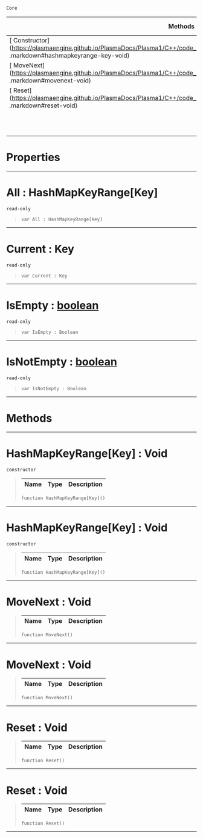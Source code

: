  `Core`

|Methods|Properties|Base Classes|Derived Classes|
|---|---|---|---|
|[ Constructor](https://plasmaengine.github.io/PlasmaDocs/Plasma1/C++/code_reference/lightning_base_types/hashmapkeyrange_key .markdown#hashmapkeyrange-key-void)|[ All](https://plasmaengine.github.io/PlasmaDocs/Plasma1/C++/code_reference/lightning_base_types/hashmapkeyrange_key .markdown#all-plasma-engine-document)| | |
|[ MoveNext](https://plasmaengine.github.io/PlasmaDocs/Plasma1/C++/code_reference/lightning_base_types/hashmapkeyrange_key .markdown#movenext-void)|[ Current](https://plasmaengine.github.io/PlasmaDocs/Plasma1/C++/code_reference/lightning_base_types/hashmapkeyrange_key .markdown#current-key)| | |
|[ Reset](https://plasmaengine.github.io/PlasmaDocs/Plasma1/C++/code_reference/lightning_base_types/hashmapkeyrange_key .markdown#reset-void)|[ IsEmpty](https://plasmaengine.github.io/PlasmaDocs/Plasma1/C++/code_reference/lightning_base_types/hashmapkeyrange_key .markdown#isempty-plasma-engine-docu)| | |
| |[ IsNotEmpty](https://plasmaengine.github.io/PlasmaDocs/Plasma1/C++/code_reference/lightning_base_types/hashmapkeyrange_key .markdown#isnotempty-plasma-engine-d)| | |


 #  Properties


---  
 #  All : HashMapKeyRange[Key]

 `read-only`

> 
> ``` lang=cpp, name=Lightning
> var All : HashMapKeyRange[Key]


---  
 #  Current : Key

 `read-only`

> 
> ``` lang=cpp, name=Lightning
> var Current : Key


---  
 #  IsEmpty : [boolean](https://plasmaengine.github.io/PlasmaDocs/Plasma1/C++/code_reference/lightning_base_types/boolean.markdown)

 `read-only`

> 
> ``` lang=cpp, name=Lightning
> var IsEmpty : Boolean


---  
 #  IsNotEmpty : [boolean](https://plasmaengine.github.io/PlasmaDocs/Plasma1/C++/code_reference/lightning_base_types/boolean.markdown)

 `read-only`

> 
> ``` lang=cpp, name=Lightning
> var IsNotEmpty : Boolean


---  
 #  Methods


---  
 #  HashMapKeyRange[Key] : Void

 `constructor`

> 
> |Name|Type|Description|
> |---|---|---|
> ``` lang=cpp, name=Lightning
> function HashMapKeyRange[Key]()
> ``` 


---  
 #  HashMapKeyRange[Key] : Void

 `constructor`

> 
> |Name|Type|Description|
> |---|---|---|
> ``` lang=cpp, name=Lightning
> function HashMapKeyRange[Key]()
> ``` 


---  
 #  MoveNext : Void

> 
> |Name|Type|Description|
> |---|---|---|
> ``` lang=cpp, name=Lightning
> function MoveNext()
> ``` 


---  
 #  MoveNext : Void

> 
> |Name|Type|Description|
> |---|---|---|
> ``` lang=cpp, name=Lightning
> function MoveNext()
> ``` 


---  
 #  Reset : Void

> 
> |Name|Type|Description|
> |---|---|---|
> ``` lang=cpp, name=Lightning
> function Reset()
> ``` 


---  
 #  Reset : Void

> 
> |Name|Type|Description|
> |---|---|---|
> ``` lang=cpp, name=Lightning
> function Reset()
> ``` 


---  
 

 